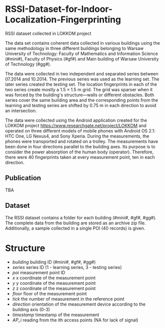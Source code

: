 # RSSI-Dataset-for-Indoor-Localization-Fingerprinting
RSSI dataset collected in LOKKOM project

The data set contains coherent data collected in various buildings using the same methodology in three different buildings 
belonging to Warsaw University of Technology: Faculty of Mathematics and Information Science (#mini#), Faculty of Physics (#gf#) 
and Main building of Warsaw University of Technology (#gg#).

The data were collected in two independent and separated series between 07.2014 and 10.2014. The previous series was used as the learning set. 
The later series created the testing set. The location fingerprints in each of the two series create mostly a $1.5\times 1.5$ m grid. 
The grid was sparser when it was forced by the building's structure—walls or different obstacles. 
Both series cover the same building area and the corresponding points from the learning and testing series are shifted by 0.75 m 
in each direction to avoid an intersection. 

The data were collected using the Android application created for the LOKKOM project https://www.researchgate.net/project/LOKKOM
and operated on three different models of mobile phones with Android OS 2.1: HTC One, LG Nexus4, and Sony Xperia.
During the measurements, the phones were transported and rotated on a trolley. The measurements have been done in four directions parallel 
to the building axes. Its purpose is to consider the power absorption of the human body (operator). 
Therefore, there were 40 fingerprints taken at every measurement point, ten in each direction. 

 ## Publication
 
 TBA
 
 ## Dataset
The RSSI dataset contains a folder for each building (#mini#, #gf#, #gg#). The complete data from the building are stored as an archive zip file. Additionally, a sample collected in a single POI (40 records) is given.

# Structure
- *building* building ID (#mini#, #gf#, #gg#)
- *series* series ID (1 - learning series, 3 - testing series) 
- *poi*	 measurement point ID
- *x* x coordinate of the measurement point
- *y*	y coordinate of the measurement point
- *z*	z coordinate of the measurement point
- *floor* floor of the measurement point
- *tick* the number of measurement in the reference point
- *direction* orientation of the measurement device according to the building axis (0-3)
- *timestamp* timestamp of the measurement
- *AP_i* reading from the ith access points (NA for lack of signal)
